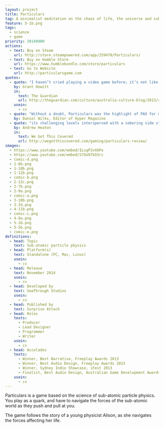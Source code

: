 ```yaml
---
layout: project
title: Particulars
tag: A minimalist meditation on the chaos of life, the universe and sub-atomic particle physics
feature: 5-1b.png
tags:
  - science
  - game
priority: 20140900
actions:
  - text: Buy on Steam
    url: http://store.steampowered.com/app/259470/Particulars/
  - text: Buy on Humble Store
    url: https://www.humblebundle.com/store/particulars
  - text: Go to Website
    url: http://particularsgame.com
quotes:
  - quote: "I haven’t cried playing a video game before; it’s not like it’s a habit. But there’s something about the loneliness of being a down quark all alone in a subatomic space that really underlined the joy in finding an anti-down quark to combine with."
    by: Grant Howitt
    in:
      text: The Guardian
      url: http://theguardian.com/culture/australia-culture-blog/2013/aug/19/ten-best-australian-indie-video-games/
    usein:
      - cv
  - quote: "Without a doubt, Particulars was the highlight of PAX for me. It’s an exceptional game."
    by: Daniel Wilks, Editor of Hyper Magazine
  - quote: "its challenging levels interspersed with a sobering side story make this indie title a wondrous creation that’s simple on the outside, but deep in its execution"
    by: Andrew Heaton
    in:
      text: We Got This Covered
      url: http://wegotthiscovered.com/gaming/particulars-review/
images:
  - https://www.youtube.com/embed/ILsgP2vX6Po
  - https://www.youtube.com/embed/S7Oo97kO3rc
  - comic-d.png
  - 1-6b.png
  - 1-10b.png
  - 1-12b.png
  - comic-b.png
  - 2-12c.png
  - 2-7b.png
  - 2-9a.png
  - comic-a.png
  - 3-10b.png
  - 3-3d.png
  - 4-11b.png
  - comic-c.png
  - 4-8a.png
  - 5-1b.png
  - 5-5b.png
  - comic-e.png
definitions:
  - head: Topic
    text: Sub-atomic particle physics
  - head: Platform(s)
    text: Standalone (PC, Mac, Linux)
    usein:
      - cv
  - head: Release
    text: November 2014
    usein:
      - cv
  - head: Developed by
    text: SeeThrough Studios
    usein:
      - cv
  - head: Published by
    text: Surprise Attack
  - head: Roles
    texts:
      - Producer
      - Lead Designer
      - Programmer
      - Writer
    usein:
      - cv
  - head: Accolades
    texts:
      - Winner, Best Narrative, Freeplay Awards 2013
      - Winner, Best Audio Design, Freeplay Awards 2013
      - Winner, Sydney Indie Showcase, iFest 2013
      - Finalist, Best Audio Design, Australian Game Development Awards, 2013
    usein:
      - cv
---
```

Particulars is a game based on the science of sub-atomic particle physics. You play as a quark, and have to navigate the forces of the sub-atomic world as they push and pull at you.

The game follows the story of a young physicist Alison, as she navigates the forces affecting her life.
